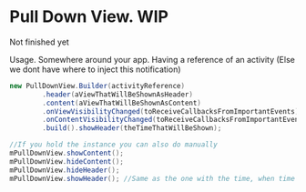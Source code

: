 # Pull Down View. WIP

Not finished yet

Usage. Somewhere around your app. Having a reference of an activity (Else we dont have where to inject this notification)

```Java
new PullDownView.Builder(activityReference)
		.header(aViewThatWillBeShownAsHeader)
		.content(aViewThatWillBeShownAsContent)
		.onViewVisibilityChanged(toReceiveCallbacksFromImportantEvents)
		.onContentVisibilityChanged(toReceiveCallbacksFromImportantEvents)
		.build().showHeader(theTimeThatWillBeShown);

//If you hold the instance you can also do manually
mPullDownView.showContent();
mPullDownView.hideContent();
mPullDownView.hideHeader();
mPullDownView.showHeader(); //Same as the one with the time, when time is 0
```
